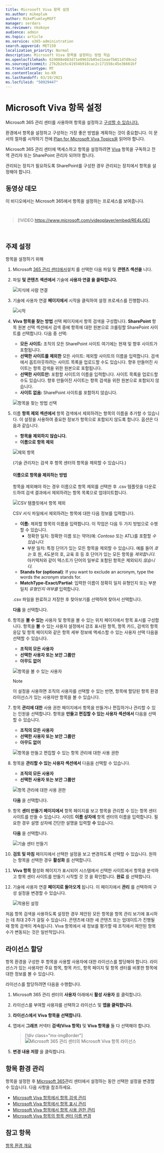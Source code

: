 ```yaml
---
title: Microsoft Viva 항목 설정
ms.author: mikeplum
author: MikePlumleyMSFT
manager: serdars
ms.reviewer: nkokoye
audience: admin
ms.topic: article
ms.service: o365-administration
search.appverid: MET150
localization_priority: Normal
description: Microsoft Viva 항목을 설정하는 방법 학습
ms.openlocfilehash: 629008e083d71e09632b05e21eaefb011d7d9ce2
ms.sourcegitcommit: 27b2b2e5c41934b918cac2c171556c45e36661bf
ms.translationtype: MT
ms.contentlocale: ko-KR
ms.lasthandoff: 03/19/2021
ms.locfileid: "50929447"
---
```

# <a name="set-up-microsoft-viva-topics"></a>Microsoft Viva 항목 설정

Microsoft 365 관리 센터를 사용하여 항목을 설정하고 [구성할 수 있습니다.](topic-experiences-overview.md) 

환경에서 항목을 설정하고 구성하는 가장 좋은 방법을 계획하는 것이 중요합니다. 이 문서의 절차를 시작하기 전에 [Plan for Microsoft Viva Topics을](plan-topic-experiences.md) 읽어야 합니다.

Microsoft 365 관리 센터에 액세스하고 항목을 설정하려면 [Viva](https://www.microsoft.com/microsoft-viva/topics) 항목을 구독하고 전역 관리자 또는 SharePoint 관리자 되어야 합니다.

관리되는 장치가 필요하도록 [](/sharepoint/control-access-from-unmanaged-devices)SharePoint를 구성한 경우 관리되는 장치에서 항목을 설정해야 합니다.

## <a name="video-demonstration"></a>동영상 데모

이 비디오에서는 Microsoft 365에서 항목을 설정하는 프로세스를 보여줍니다.

<br>

> [!VIDEO https://www.microsoft.com/videoplayer/embed/RE4Li0E]  

<br>

## <a name="set-up-topics"></a>주제 설정

항목을 설정하기 위해

1. Microsoft [365 관리 센터에서](https://admin.microsoft.com)설치 를 선택한 다음 파일 및 **콘텐츠 섹션을** 니다. 
2. 파일 **및 콘텐츠 섹션에서** 기술에 **사용자 연결 을 클릭합니다.**

    ![지식에 사람 연결](../media/admin-org-knowledge-options.png) 

3. 기술에 사용자 연결 **페이지에서**  시작을 클릭하여 설정 프로세스를 진행합니다.

    ![시작](../media/k-get-started.png) 

4. **Viva 항목을 찾는 방법** 선택 페이지에서 항목 검색을 구성합니다. **SharePoint** 항목 원본 선택 섹션에서 검색 중에 항목에 대한 원본으로 크롤링할 SharePoint 사이트를 선택합니다. 다음 중 선택:
    - **모든 사이트:** 조직의 모든 SharePoint 사이트 여기에는 현재 및 향후 사이트가 포함됩니다.
    - **선택한 사이트를 제외한** 모든 사이트: 제외할 사이트의 이름을 입력합니다.  검색에서 옵트아웃하려는 사이트 목록을 업로드할 수도 있습니다. 향후 만들어진 사이트는 항목 검색을 위한 원본으로 포함됩니다. 
    - **선택한 사이트만:** 포함할 사이트의 이름을 입력합니다. 사이트 목록을 업로드할 수도 있습니다. 향후 만들어진 사이트는 항목 검색을 위한 원본으로 포함되지 않습니다.
    - **사이트 없음:** SharePoint 사이트를 포함하지 않습니다.

    ![항목을 찾는 방법 선택](../media/ksetup1.png) 
   
5. 이름 **항목 제외 섹션에서** 항목 검색에서 제외하려는 항목의 이름을 추가할 수 있습니다. 이 설정을 사용하여 중요한 정보가 항목으로 포함되지 않도록 합니다. 옵션은 다음과 같습니다.
    - **항목을 제외하지 않습니다.** 
    - **이름으로 항목 제외**

    ![제외 항목](../media/topics-excluded-by-name.png) 

    (기술 관리자는 검색 후 항목 센터의 항목을 제외할 수 있습니다.)

    #### <a name="how-to-exclude-topics-by-name"></a>이름으로 항목을 제외하는 방법    

    항목을 제외해야 하는 경우 이름으로 항목 제외를 선택한 후 .csv 템플릿을 다운로드하여 검색 결과에서 제외하려는 항목 목록으로 업데이트합니다.

    ![CSV 템플릿에서 항목 제외](../media/exclude-topics-csv.png) 

    CSV 서식 파일에서 제외하려는 항목에 대한 다음 정보를 입력합니다.

    - **이름:** 제외할 항목의 이름을 입력합니다. 이 작업은 다음 두 가지 방법으로 수행할 수 있습니다.
        - 정확한 일치: 정확한 이름 또는 약어(예: *Contoso* 또는 ATL)를 포함할 *수 있습니다.*
        - 부분 일치: 특정 단어가 있는 모든 항목을 제외할 수 있습니다.  예를 들어 *호는* 호 원, 4도분의 호, 교육 호 등 호 단어가 있는 모든 항목을 *제외합니다.*  아키텍처와 같이 텍스트가 단어의 일부로 포함된 항목은 제외되지 *않습니다.*
    - **Stands for (optional)**: If you want to exclude an acronym, type the words the acronym stands for.
    - **MatchType-Exact/Partial**: 입력한 이름이 정확히  일치 유형인지 또는 부분 일치 *유형인지 여부를* 입력합니다.

    .csv 파일을 완료하고 저장한 후 찾아보기를 선택하여 찾아서 선택합니다. 
    
    **다음** 을 선택합니다.

6. 항목을 **볼 수 있는** 사용자 및 항목을 볼 수 있는 위치 페이지에서 항목 표시를 구성합니다. 항목을 **볼** 수 있는 사용자 설정에서 강조 표시된 항목, 항목 카드, 검색의 항목 응답 및 항목 페이지와 같은 항목 세부 정보에 액세스할 수 있는 사용자 선택 다음을 선택할 수 있습니다.
    - **조직의 모든 사용자**
    - **선택한 사용자 또는 보안 그룹만**
    - **아무도 없어**

    ![항목을 볼 수 있는 사용자](../media/ksetup2.png)  

    > [!Note] 
    > 이 설정을 사용하면 조직의 사용자를 선택할 수 있는 반면, 항목에 할당된 항목 환경 라이선스가 있는 사용자만 항목을 볼 수 있습니다.

7. 항목 **관리에 대한** 사용 권한 페이지에서 항목을 만들거나 편집하거나 관리할 수 있는 인원을 선택합니다. 항목을 **만들고 편집할 수 있는 사용자 섹션에서** 다음을 선택할 수 있습니다.
    - **조직의 모든 사용자**
    - **선택한 사용자 또는 보안 그룹만**
    - **아무도 없어**

    ![항목을 만들고 편집할 수 있는 항목 관리에 대한 사용 권한](../media/ksetup3.png) 

8. 항목을 **관리할 수 있는 사용자 섹션에서** 다음을 선택할 수 있습니다.
    - **조직의 모든 사용자**
    - **선택한 사용자 또는 보안 그룹만**

    ![항목 관리에 대한 사용 권한](../media/km-setup-create-edit-topics.png) 

    **다음** 을 선택합니다.

9. 항목 **센터 만들기 페이지에서** 항목 페이지를 보고 항목을 관리할 수 있는 항목 센터 사이트를 만들 수 있습니다. 사이트 **이름 상자에** 항목 센터의 이름을 입력합니다. 필요한 경우 설명 상자에 간단한 설명을 입력할 **수** 있습니다. 

   **다음** 을 선택합니다.

   ![기술 센터 만들기](../media/ksetup4.png)  

10. **검토 및 마침** 페이지에서 선택한 설정을 보고 변경하도록 선택할 수 있습니다. 원하는 항목을 선택한 경우 **활성화** 를 선택합니다.

11. **Viva 항목** 활성화 페이지가 표시되어 시스템에서 선택한 사이트에서 항목을 분석하고 항목 센터 사이트를 만들기 시작할 것 것 을 확인합니다. **완료** 를 선택합니다.

12. 기술에 사용자 연결 **페이지로 돌아오게** 됩니다. 이 페이지에서 **관리** 를 선택하여 구성 설정을 변경할 수 있습니다. 

    ![적용된 설정](../media/ksetup7.png)    

처음 항목 검색을 사용하도록 설정한 경우 제안된 모든 항목을 항목 관리 보기에 표시하는 데 최대 2주가 걸릴 수 있습니다. 콘텐츠에 대한 새 콘텐츠 또는 업데이트가 진행될 때 항목 검색이 계속됩니다. Viva 항목에서 새 정보를 평가할 때 조직에서 제안된 항목 수가 변동되는 것은 일반적입니다.

## <a name="assign-licenses"></a>라이선스 할당

항목 환경을 구성한 후 항목을 사용할 사용자에 대한 라이선스를 할당해야 합니다. 라이선스가 있는 사용자만 주요 항목, 항목 카드, 항목 페이지 및 항목 센터를 비롯한 항목에 대한 정보를 볼 수 있습니다. 

라이선스를 할당하려면 다음을 수행합니다.

1. Microsoft 365 관리 센터의 **사용자** 아래에서 **활성 사용자** 를 클릭합니다.

2. 라이선스를 부여할 사용자를 선택하고 라이선스 및 **앱을 클릭합니다.**

3. **라이선스에서** **Viva 항목을 선택합니다.**

4. 앱에서 **그래프** 커넥터 **검색(Viva 항목)** 및 **Viva 항목을** 둘 다 선택해야 합니다.

   > [!div class="mx-imgBorder"]
   > ![Microsoft 365 관리 센터의 Microsoft Viva 항목 라이선스](../media/topic-experiences-licenses.png)

5. **변경 내용 저장** 을 클릭합니다.

## <a name="manage-topic-experiences"></a>항목 환경 관리

항목을 설정한 후 [Microsoft 365](https://admin.microsoft.com/AdminPortal#/featureexplorer/csi/KnowledgeManagement)관리 센터에서 설정하는 동안 선택한 설정을 변경할 수 있습니다. 다음 사항을 참조하세요.

- [Microsoft Viva 항목에서 항목 검색 관리](topic-experiences-discovery.md)
- [Microsoft Viva 항목에서 항목 표시 관리](topic-experiences-knowledge-rules.md)
- [Microsoft Viva 항목에서 항목 사용 권한 관리](topic-experiences-user-permissions.md)
- [Microsoft Viva 항목의 항목 센터 이름 변경](topic-experiences-administration.md)

## <a name="see-also"></a>참고 항목

[항목 환경 개요](topic-experiences-overview.md)

